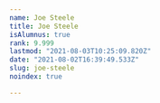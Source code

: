 ```yaml
---
name: Joe Steele
title: Joe Steele
isAlumnus: true
rank: 9.999
lastmod: "2021-08-03T10:25:09.820Z"
date: "2021-08-02T16:39:49.533Z"
slug: joe-steele
noindex: true

---
```

